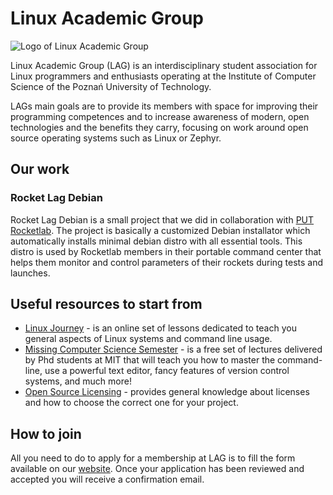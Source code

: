 # Linux Academic Group

![Logo of Linux Academic Group](https://i.imgur.com/D29tjqJ.png)

Linux Academic Group (LAG) is an interdisciplinary student association for Linux programmers and enthusiasts operating at the Institute of Computer Science of the Poznań University of Technology.

LAGs main goals are to provide its members with space for improving their programming competences and to increase awareness of modern, open technologies and the benefits they carry, focusing on work around open source operating systems such as Linux or Zephyr.
## Our work

### Rocket Lag Debian

Rocket Lag Debian is a small project that we did in collaboration with [PUT Rocketlab](https://rocketlab.put.poznan.pl/).
The project is basically a customized Debian installator which automatically installs minimal debian distro with all essential tools.
This distro is used by Rocketlab members in their portable command center that helps them monitor and control parameters of their rockets during tests and launches.

## Useful resources to start from

* [Linux Journey](https://linuxjourney.com/) - is an online set of lessons dedicated to teach you general aspects of Linux systems and command line usage.
* [Missing Computer Science Semester](https://missing.csail.mit.edu/) - is a free set of lectures delivered by Phd students at MIT that will teach you how to master the command-line, use a powerful text editor, fancy features of version control systems, and much more! 
* [Open Source Licensing](https://github.com/readme/guides/open-source-licensing) - provides general knowledge about licenses and how to choose the correct one for your project.

## How to join

All you need to do to apply for a membership at LAG is to fill the form available on our [website](https://lag.edu.pl). Once your application has been reviewed and accepted you will receive a confirmation email.
